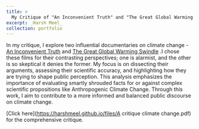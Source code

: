 ```yaml
---
title: >
  My Critique of "An Inconvenient Truth" and "The Great Global Warming Swindle" : two popular documentaries on climate change
excerpt: _Harsh Meel_
collection: portfolio
---
```

In my critique, I explore two influential documentaries on climate change - [An Inconvenient Truth](https://www.imdb.com/title/tt0497116/) and [The Great Global Warming Swindle](https://www.imdb.com/title/tt1020027/) .I chose these films for their contrasting perspectives; one is alarmist, and the other is so skeptical it denies the former. My focus is on dissecting their arguments, assessing their scientific accuracy, and highlighting how they are trying to shape public perception. This analysis emphasizes the importance of evaluating smartly shrouded facts for or against complex scientific propositions like Anthropogenic Climate Change. Through this work, I aim to contribute to a more informed and balanced public discourse on climate change.

[Click here](https://harshmeel.github.io/files/A critique climate change.pdf) for the comprehensive critique.
